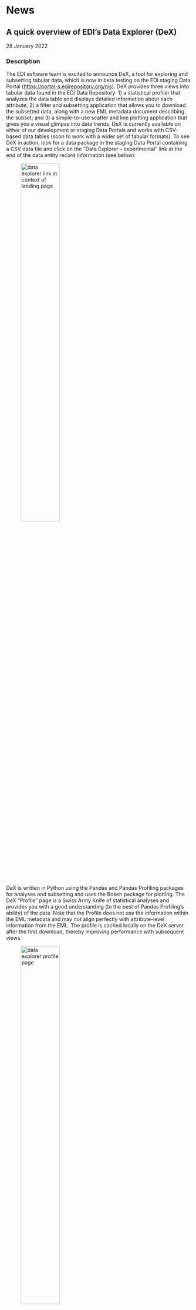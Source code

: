 # News

## A quick overview of EDI’s Data Explorer (DeX)

28 January 2022

### Description

The EDI software team is excited to announce DeX, a tool for exploring and subsetting tabular data, which is now in beta testing on the EDI staging Data Portal (https://portal-s.edirepository.org/nis). DeX provides three views into tabular data found in the EDI Data Repository: 1) a statistical profiler that analyzes the data table and displays detailed information about each attribute; 2) a filter and subsetting application that allows you to download the subsetted data, along with a new EML metadata document describing the subset; and 3) a simple-to-use scatter and line plotting application that gives you a visual glimpse into data trends. DeX is currently available on either of our development or staging Data Portals and works with CSV-based data tables (soon to work with a wider set of tabular formats). To see DeX in action, look for a data package in the staging Data Portal containing a CSV data file and click on the “Data Explorer – experimental” link at the end of the data entity record information (see below):

<figure class="figure_news">
    <img src="https://lh6.googleusercontent.com/vVDVudLxWGLF6nvq-wyBDDqPF4GkdmJ8RtYFqgmptw_ZuIu9YBMofn_dhwMwgyiQdhSdw8JqdcqOnif6rYJ56Uve31doM-2GN5YcLFIhqP4TjMWC6UOW8hgWu3rQ4FmFG7dK6-dB" alt="data explorer link in context of landing page" width="50%">
</figure>

DeX is written in Python using the Pandas and Pandas Profiling packages for analyses and subsetting and uses the Bokeh package for plotting. The DeX “Profile” page is a Swiss Army Knife of statistical analyses and provides you with a good understanding (to the best of Pandas Profiling’s ability) of the data. Note that the Profile does not use the information within the EML metadata and may not align perfectly with attribute-level information from the EML. The profile is cached locally on the DeX server after the first download, thereby improving performance with subsequent views.

<figure class="figure_news">
    <img src="https://lh6.googleusercontent.com/idu6Ju3Ea_8aKcuPmhxKMwERcQ2akEmd2A7NAroOwo2NMnsFELYPUJ7mCjmcJo6RH1v0vA-z6r5nvVronPkIg8aXt8LNu5ueYZkROzPXtuUkzIxi84QIbLX-cGuKlx6PEVqP-Dmh" alt="data explorer profile page" width="50%">
</figure>

The DeX Subset page allows you to filter and subset on various modes, including a tabular query operation that uses the NumExpr query language for fine-level filtering. In this case, filtering uses attribute-level information from the EML metadata. For this reason, it may show unexpected results if the EML and data table do not match perfectly (what a great way to check your pre-publication data package table when viewing proofs through the staging Data Portal). Other modes are “Filter by time period,” “Filter by row index,” and “Filter by category.” The subset operation allows you to combine the result from all filter modes into a single modified data table that you can download to your local computer. The downloaded zip file contains the new data table, a new EML metadata document describing the data table, and a JSON file containing the filter criteria used to create the data table.

<figure class="figure_news">
    <img src="https://lh4.googleusercontent.com/J38tcEJTAGj7TMV9JVigW06J5IJgFj5kvX_aVwmkeDJKi65hkneeRiJxS_Ijx2UlFFpfrgvKAs3Rdg3VEfacKxmoi9m0ejL-kenkNPgFV9R4y_hWMNf0fpj85hAYFQrf3vUyyBiG" alt="data explorer filter by query page" width="50%">
</figure>

The DeX Plot page is a simple X/Y plotting application that provides you with a good perspective of trends within the data. You may select a single independent variable (including datetime values) along with one or more dependent variables. Large data tables (those greater than 10,000 records) are subsampled to provide better viewing performance. The dynamic plots let you zoom in/out or move around within the plot viewport. You may also save the plot to your local computer as a PNG image.

<figure class="figure_news">
    <img src="https://lh4.googleusercontent.com/PRAzhBxWaY0_nOn0IAI3lSE5kBu1OMdUYWSWQUFjHt1ID87ooW1x6aAzhHqqH_bCOLMRbJVnk8fGMWq5xo75I3m05vahw4eiw850AQQWD7139_v3B6zWeFAW5ADdxMzfVVW9_kXi" alt="data explorer XY plot" width="50%">
</figure>

As the hyperlink text states, DeX is still experimental and may not respond as you expect. We are asking for feedback and reports of any issues with it. And please let us know if you have any exciting use case scenarios in which you can apply DeX.

<!-- News, Resources, Technical -->
